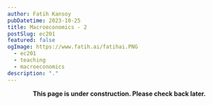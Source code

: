 ```yaml
---
author: Fatih Kansoy
pubDatetime: 2023-10-25
title: Macroeconomics - 2
postSlug: ec201
featured: false
ogImage: https://www.fatih.ai/fatihai.PNG
  - ec201
  - teaching
  - macroeconomics
description: "."
---
```


<div align="center">

**This page is under construction. Please check back later.**

</div>
